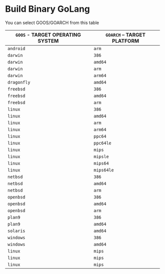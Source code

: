 # Build Binary GoLang

You can select GOOS/GOARCH from this table

| `GOOS` - TARGET OPERATING SYSTEM | `GOARCH` – TARGET PLATFORM |
|--|--|
| `android` | `arm` |
| `darwin` | `386` |
| `darwin` | `amd64` |
| `darwin` | `arm` |
| `darwin` | `arm64` |
| `dragonfly` | `amd64` |
| `freebsd` | `386` |
| `freebsd` | `amd64` |
| `freebsd` | `arm` |
| `linux` | `386` |
| `linux` | `amd64` |
| `linux` | `arm` |
| `linux` | `arm64` |
| `linux` | `ppc64` |
| `linux` | `ppc64le` |
| `linux` | `mips` |
| `linux` | `mipsle` |
| `linux` | `mips64` |
| `linux` | `mips64le` |
| `netbsd` | `386` |
| `netbsd` | `amd64` |
| `netbsd` | `arm` |
| `openbsd` | `386` |
| `openbsd` | `amd64` |
| `openbsd` | `arm` |
| `plan9` | `386` |
| `plan9` | `amd64` |
| `solaris` | `amd64` |
| `windows` | `386` |
| `windows` | `amd64` |
| `linux` | `mips` |
| `linux` | `mips` |
| `linux` | `mips` |

